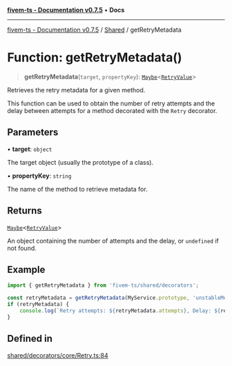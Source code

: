 [**fivem-ts - Documentation v0.7.5**](../../../README.md) • **Docs**

***

[fivem-ts - Documentation v0.7.5](../../../README.md) / [Shared](../README.md) / getRetryMetadata

# Function: getRetryMetadata()

> **getRetryMetadata**(`target`, `propertyKey`): [`Maybe`](../type-aliases/Maybe.md)\<[`RetryValue`](../type-aliases/RetryValue.md)\>

Retrieves the retry metadata for a given method.

This function can be used to obtain the number of retry attempts and the delay between attempts
for a method decorated with the `Retry` decorator.

## Parameters

• **target**: `object`

The target object (usually the prototype of a class).

• **propertyKey**: `string`

The name of the method to retrieve metadata for.

## Returns

[`Maybe`](../type-aliases/Maybe.md)\<[`RetryValue`](../type-aliases/RetryValue.md)\>

An object containing the number of attempts and the delay, or `undefined` if not found.

## Example

```ts
import { getRetryMetadata } from 'fivem-ts/shared/decorators';

const retryMetadata = getRetryMetadata(MyService.prototype, 'unstableMethod');
if (retryMetadata) {
    console.log(`Retry attempts: ${retryMetadata.attempts}, Delay: ${retryMetadata.delay}`);
}
```

## Defined in

[shared/decorators/core/Retry.ts:84](https://github.com/Purpose-Dev/fivem-ts/blob/main/src/shared/decorators/core/Retry.ts#L84)
